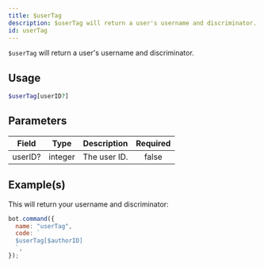 ```yaml
---
title: $userTag
description: $userTag will return a user's username and discriminator.
id: userTag
---
```


`$userTag` will return a user's username and discriminator.

## Usage

```php
$userTag[userID?]
```

## Parameters

| Field   | Type    | Description  | Required |
| ------- | ------- | ------------ | :------: |
| userID? | integer | The user ID. |  false   |

## Example(s)

This will return your username and discriminator:

```javascript
bot.command({
  name: "userTag",
  code: `
  $userTag[$authorID]
  `,
});
```
